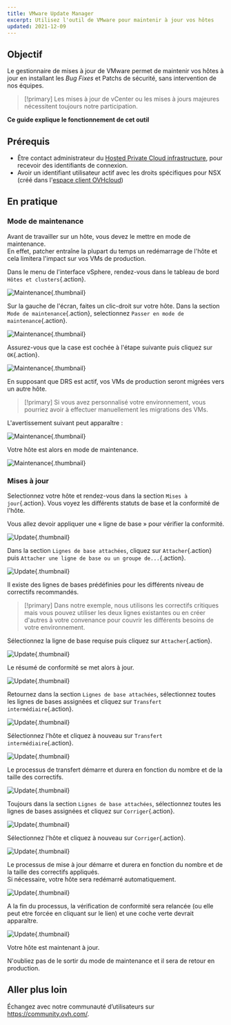 ```yaml
---
title: VMware Update Manager
excerpt: Utilisez l'outil de VMware pour maintenir à jour vos hôtes
updated: 2021-12-09
---
```


## Objectif

Le gestionnaire de mises à jour de VMware permet de maintenir vos hôtes à jour en installant les *Bug Fixes* et Patchs de sécurité, sans intervention de nos équipes.     

> [!primary]
> Les mises à jour de vCenter ou les mises à jours majeures nécessitent toujours notre participation.

**Ce guide explique le fonctionnement de cet outil**

## Prérequis

- Être contact administrateur du [Hosted Private Cloud infrastructure](https://www.ovhcloud.com/fr-ca/enterprise/products/hosted-private-cloud/), pour recevoir des identifiants de connexion.
- Avoir un identifiant utilisateur actif avec les droits spécifiques pour NSX (créé dans l'[espace client OVHcloud](https://ca.ovh.com/auth/?action=gotomanager&from=https://www.ovh.com/ca/fr/&ovhSubsidiary=qc))

## En pratique

### Mode de maintenance

Avant de travailler sur un hôte, vous devez le mettre en mode de maintenance.    
En effet, patcher entraîne la plupart du temps un redémarrage de l'hôte et cela limitera l'impact sur vos VMs de production. 

Dans le menu de l'interface vSphere, rendez-vous dans le tableau de bord `Hôtes et clusters`{.action}.

![Maintenance](en01menu.png){.thumbnail}

Sur la gauche de l'écran, faites un clic-droit sur votre hôte. Dans la section `Mode de maintenance`{.action}, selectionnez `Passer en mode de maintenance`{.action}.

![Maintenance](en02maintenance.png){.thumbnail}

Assurez-vous que la case est cochée à l'étape suivante puis cliquez sur `OK`{.action}.

![Maintenance](en03enter.png){.thumbnail}

En supposant que DRS est actif, vos VMs de production seront migrées vers un autre hôte.

> [!primary]
> Si vous avez personnalisé votre environnement, vous pourriez avoir à effectuer manuellement les migrations des VMs.
>

L'avertissement suivant peut apparaître :     

![Maintenance](en04warning.png){.thumbnail}

Votre hôte est alors en mode de maintenance.

![Maintenance](en05maintenanced.png){.thumbnail}

### Mises à jour

Selectionnez votre hôte et rendez-vous dans la section `Mises à jour`{.action}.
Vous voyez les différents statuts de base et la conformité de l'hôte.     

Vous allez devoir appliquer une « ligne de base » pour vérifier la conformité.

![Update](en06summary.png){.thumbnail}

Dans la section `Lignes de base attachées`, cliquez sur `Attacher`{.action} puis `Attacher une ligne de base ou un groupe de...`{.action}.

![Update](en07attach.png){.thumbnail}

Il existe des lignes de bases prédéfinies pour les différents niveau de correctifs recommandés.

> [!primary]
> Dans notre exemple, nous utilisons les correctifs critiques mais vous pouvez utiliser les deux lignes existantes ou en créer d'autres à votre convenance pour couvrir les différents besoins de votre environnement.
>

Sélectionnez la ligne de base requise puis cliquez sur `Attacher`{.action}.

![Update](en08define.png){.thumbnail}

Le résumé de conformité se met alors à jour.     

![Update](en09noncompliant.png){.thumbnail}

Retournez dans la section `Lignes de base attachées`, sélectionnez toutes les lignes de bases assignées et cliquez sur `Transfert intermédiaire`{.action}.

![Update](en10bisstage.png){.thumbnail}

Sélectionnez l'hôte et cliquez à nouveau sur `Transfert intermédiaire`{.action}.

![Update](en10terstagea.png){.thumbnail}

Le processus de transfert démarre et durera en fonction du nombre et de la taille des correctifs.

![Update](en10terstage.png){.thumbnail}

Toujours dans la section `Lignes de base attachées`, sélectionnez toutes les lignes de bases assignées et cliquez sur `Corriger`{.action}.

![Update](en10remediate.png){.thumbnail}

Sélectionnez l'hôte et cliquez à nouveau sur `Corriger`{.action}.

![Update](en11remediate.png){.thumbnail}

Le processus de mise à jour démarre et durera en fonction du nombre et de la taille des correctifs appliqués.<br>
Si nécessaire, votre hôte sera redémarré automatiquement.

![Update](en12remediating.png){.thumbnail}

A la fin du processus, la vérification de conformité sera relancée (ou elle peut etre forcée en cliquant sur le lien) et une coche verte devrait apparaître.

![Update](en13compliant.png){.thumbnail}

Votre hôte est maintenant à jour.    

N'oubliez pas de le sortir du mode de maintenance et il sera de retour en production.

## Aller plus loin

Échangez avec notre communauté d’utilisateurs sur <https://community.ovh.com/>.
